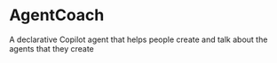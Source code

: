 # AgentCoach
A declarative Copilot agent that helps people create and talk about the agents that they create

